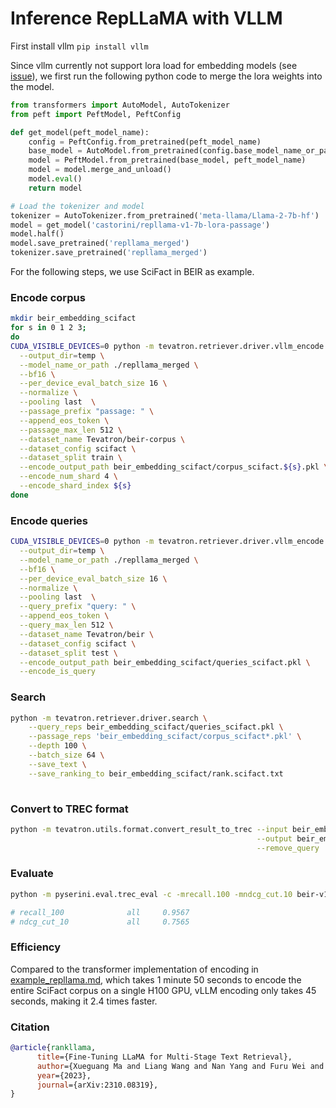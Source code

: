 # Inference RepLLaMA with VLLM

First install vllm `pip install vllm`

Since vllm currently not support lora load for embedding models (see [issue](https://github.com/vllm-project/vllm/issues/12808)), we first run the following python code to merge the lora weights into the model.
```python
from transformers import AutoModel, AutoTokenizer
from peft import PeftModel, PeftConfig

def get_model(peft_model_name):
    config = PeftConfig.from_pretrained(peft_model_name)
    base_model = AutoModel.from_pretrained(config.base_model_name_or_path)
    model = PeftModel.from_pretrained(base_model, peft_model_name)
    model = model.merge_and_unload()
    model.eval()
    return model

# Load the tokenizer and model
tokenizer = AutoTokenizer.from_pretrained('meta-llama/Llama-2-7b-hf')
model = get_model('castorini/repllama-v1-7b-lora-passage')
model.half()
model.save_pretrained('repllama_merged')
tokenizer.save_pretrained('repllama_merged')
```
For the following steps, we use SciFact in BEIR as example.

### Encode corpus
```bash
mkdir beir_embedding_scifact
for s in 0 1 2 3;
do
CUDA_VISIBLE_DEVICES=0 python -m tevatron.retriever.driver.vllm_encode  \
  --output_dir=temp \
  --model_name_or_path ./repllama_merged \
  --bf16 \
  --per_device_eval_batch_size 16 \
  --normalize \
  --pooling last  \
  --passage_prefix "passage: " \
  --append_eos_token \
  --passage_max_len 512 \
  --dataset_name Tevatron/beir-corpus \
  --dataset_config scifact \
  --dataset_split train \
  --encode_output_path beir_embedding_scifact/corpus_scifact.${s}.pkl \
  --encode_num_shard 4 \
  --encode_shard_index ${s}
done
```

### Encode queries

```bash
CUDA_VISIBLE_DEVICES=0 python -m tevatron.retriever.driver.vllm_encode  \
  --output_dir=temp \
  --model_name_or_path ./repllama_merged \
  --bf16 \
  --per_device_eval_batch_size 16 \
  --normalize \
  --pooling last  \
  --query_prefix "query: " \
  --append_eos_token \
  --query_max_len 512 \
  --dataset_name Tevatron/beir \
  --dataset_config scifact \
  --dataset_split test \
  --encode_output_path beir_embedding_scifact/queries_scifact.pkl \
  --encode_is_query
```

### Search
```bash
python -m tevatron.retriever.driver.search \
    --query_reps beir_embedding_scifact/queries_scifact.pkl \
    --passage_reps 'beir_embedding_scifact/corpus_scifact*.pkl' \
    --depth 100 \
    --batch_size 64 \
    --save_text \
    --save_ranking_to beir_embedding_scifact/rank.scifact.txt
    
```


### Convert to TREC format
```bash
python -m tevatron.utils.format.convert_result_to_trec --input beir_embedding_scifact/rank.scifact.txt \
                                                       --output beir_embedding_scifact/rank.scifact.trec \
                                                       --remove_query
```

### Evaluate
```bash
python -m pyserini.eval.trec_eval -c -mrecall.100 -mndcg_cut.10 beir-v1.0.0-scifact-test beir_embedding_scifact/rank.scifact.trec

# recall_100              all     0.9567
# ndcg_cut_10             all     0.7565
```

### Efficiency
Compared to the transformer implementation of encoding in [example_repllama.md](example_repllama.md), 
 which takes 1 minute 50 seconds to encode the entire SciFact corpus on a single H100 GPU, vLLM encoding only takes 45 seconds, making it 2.4 times faster.

### Citation
```bibtex
@article{rankllama,
      title={Fine-Tuning LLaMA for Multi-Stage Text Retrieval}, 
      author={Xueguang Ma and Liang Wang and Nan Yang and Furu Wei and Jimmy Lin},
      year={2023},
      journal={arXiv:2310.08319},
}
```